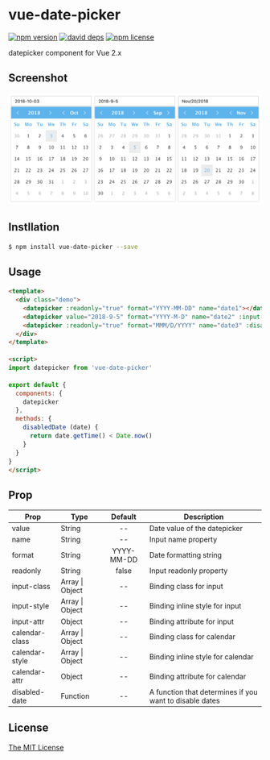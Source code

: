 # vue-date-picker

[![npm version][npm-image]][npm-url] [![david deps][david-image]][david-url] [![npm license][license-image]][download-url]

datepicker component for Vue 2.x

## Screenshot

![screenshot](screenshot.png)

## Instllation

```bash
$ npm install vue-date-picker --save
```

## Usage

```html
<template>
  <div class="demo">
    <datepicker :readonly="true" format="YYYY-MM-DD" name="date1"></datepicker>
    <datepicker value="2018-9-5" format="YYYY-M-D" name="date2" :input-attr="{ 'data-test': 'value' }"></datepicker>
    <datepicker :readonly="true" format="MMM/D/YYYY" name="date3" :disabled-date="disabledDate"></datepicker>
  </div>
</template>

<script>
import datepicker from 'vue-date-picker'

export default {
  components: {
    datepicker
  },
  methods: {
    disabledDate (date) {
      return date.getTime() < Date.now()
    }
  }
}
</script>
```

## Prop

| Prop                          | Type               | Default     | Description                              |
|-------------------------------|--------------------|:-----------:|------------------------------------------|
| value                         | String             | --          | Date value of the datepicker             |
| name                          | String             | --          | Input name property                      |
| format                        | String             | YYYY-MM-DD  | Date formatting string                   |
| readonly                      | String             | false       | Input readonly property                  |
| input-class                   | Array \| Object    | --          | Binding class for input                  |
| input-style                   | Array \| Object    | --          | Binding inline style for input           |
| input-attr                    | Object             | --          | Binding attribute for input              |
| calendar-class                | Array \| Object    | --          | Binding class for calendar               |
| calendar-style                | Array \| Object    | --          | Binding inline style for calendar        |
| calendar-attr                 | Object             | --          | Binding attribute for calendar           |
| disabled-date                 | Function           | --          | A function that determines if you want to disable dates |

## License

[The MIT License](http://opensource.org/licenses/MIT)

[npm-image]: https://img.shields.io/npm/v/vue-date-picker.svg?style=flat-square
[npm-url]: https://npmjs.org/package/vue-date-picker
[david-image]: https://img.shields.io/david/8788/vue-date-picker.svg?style=flat-square
[david-url]: https://david-dm.org/8788/vue-date-picker
[download-url]: https://npmjs.org/package/vue-date-picker
[license-image]: https://img.shields.io/npm/l/vue-date-picker.svg